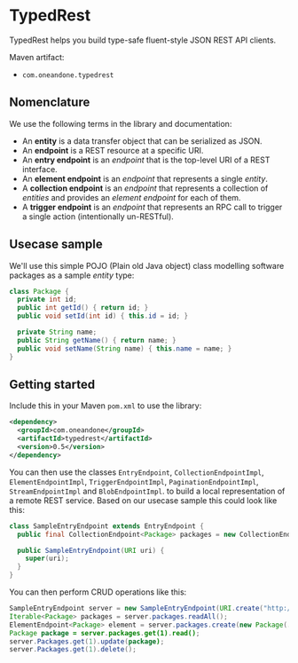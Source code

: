 # TypedRest

TypedRest helps you build type-safe fluent-style JSON REST API clients.

Maven artifact:
* `com.oneandone.typedrest`


## Nomenclature

We use the following terms in the library and documentation:
* An __entity__ is a data transfer object that can be serialized as JSON.
* An __endpoint__ is a REST resource at a specific URI.
* An __entry endpoint__ is an _endpoint_ that is the top-level URI of a REST interface.
* An __element endpoint__ is an _endpoint_ that represents a single _entity_.
* A __collection endpoint__ is an _endpoint_ that represents a collection of _entities_ and provides an _element endpoint_ for each of them.
* A __trigger endpoint__ is an _endpoint_ that represents an RPC call to trigger a single action (intentionally un-RESTful).


## Usecase sample

We'll use this simple POJO (Plain old Java object) class modelling software packages as a sample _entity_ type:
```java
class Package {
  private int id;
  public int getId() { return id; }
  public void setId(int id) { this.id = id; }

  private String name;
  public String getName() { return name; }
  public void setName(String name) { this.name = name; }
}
```


## Getting started

Include this in your Maven ```pom.xml``` to use the library:
```xml
<dependency>
  <groupId>com.oneandone</groupId>
  <artifactId>typedrest</artifactId>
  <version>0.5</version>
</dependency>
```

You can then use the classes `EntryEndpoint`, `CollectionEndpointImpl`, `ElementEndpointImpl`, `TriggerEndpointImpl`, `PaginationEndpointImpl`, `StreamEndpointImpl` and `BlobEndpointImpl`. to build a local representation of a remote REST service. Based on our usecase sample this could look like this:
```java
class SampleEntryEndpoint extends EntryEndpoint {
  public final CollectionEndpoint<Package> packages = new CollectionEndpointImpl<>(this, "packages", Package.class);

  public SampleEntryEndpoint(URI uri) {
    super(uri);
  }
}
```

You can then perform CRUD operations like this:
```java
SampleEntryEndpoint server = new SampleEntryEndpoint(URI.create("http://myservice/api/"));
Iterable<Package> packages = server.packages.readAll();
ElementEndpoint<Package> element = server.packages.create(new Package(...));
Package package = server.packages.get(1).read();
server.Packages.get(1).update(package);
server.Packages.get(1).delete();
```
